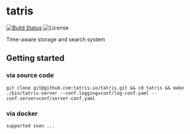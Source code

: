 # tatris
[![Build Status](https://github.com/tatris-io/tatris/actions/workflows/build.yml/badge.svg)](https://github.com/tatris-io/tatris/actions/workflows/build.yml)
![License](https://img.shields.io/badge/license-Apache--2.0-green.svg)

Time-aware storage and search system


## Getting started

### via source code
```
git clone git@github.com:tatris-io/tatris.git && cd tatris && make
./bin/tatris-server --conf.logging=conf/log-conf.yaml --conf.server=conf/server-conf.yaml
```

### via docker
```
supported soon ...
```